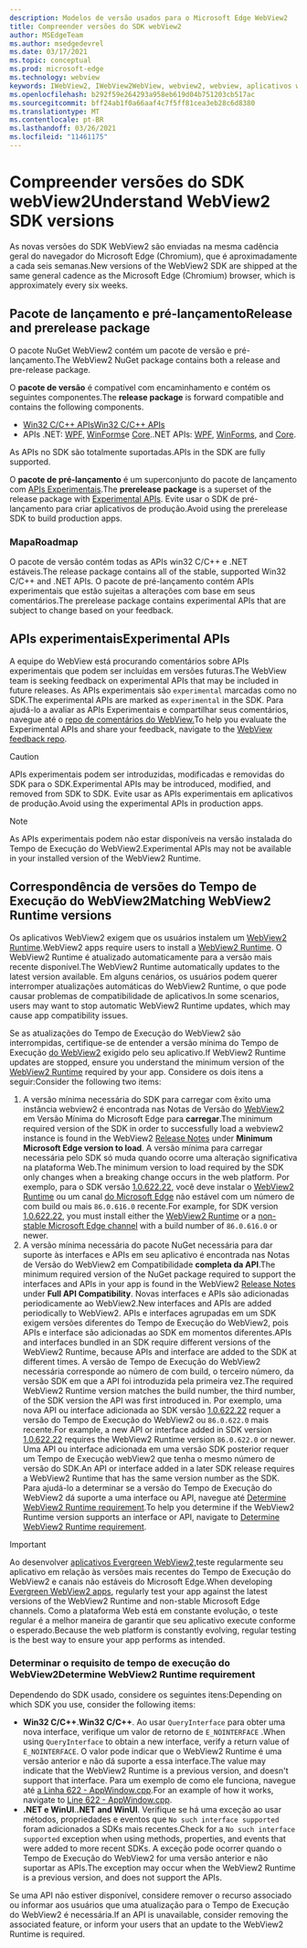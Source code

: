 ```yaml
---
description: Modelos de versão usados para o Microsoft Edge WebView2
title: Compreender versões do SDK webView2
author: MSEdgeTeam
ms.author: msedgedevrel
ms.date: 03/17/2021
ms.topic: conceptual
ms.prod: microsoft-edge
ms.technology: webview
keywords: IWebView2, IWebView2WebView, webview2, webview, aplicativos wpf, wpf, edge, ICoreWebView2, ICoreWebView2Host, controle de navegador, html de borda
ms.openlocfilehash: b292f59e264293a958eb619d04b751203cb517ac
ms.sourcegitcommit: bff24ab1f0a66aaf4c7f5ff81cea3eb28c6d8380
ms.translationtype: MT
ms.contentlocale: pt-BR
ms.lasthandoff: 03/26/2021
ms.locfileid: "11461175"
---
```

# <a name="understand-webview2-sdk-versions"></a><span data-ttu-id="be386-104">Compreender versões do SDK webView2</span><span class="sxs-lookup"><span data-stu-id="be386-104">Understand WebView2 SDK versions</span></span>  

<span data-ttu-id="be386-105">As novas versões do SDK WebView2 são enviadas na mesma cadência geral do navegador do Microsoft Edge \(Chromium\), que é aproximadamente a cada seis semanas.</span><span class="sxs-lookup"><span data-stu-id="be386-105">New versions of the WebView2 SDK are shipped at the same general cadence as the Microsoft Edge \(Chromium\) browser, which is approximately every six weeks.</span></span>  

## <a name="release-and-prerelease-package"></a><span data-ttu-id="be386-106">Pacote de lançamento e pré-lançamento</span><span class="sxs-lookup"><span data-stu-id="be386-106">Release and prerelease package</span></span>  

<span data-ttu-id="be386-107">O pacote NuGet WebView2 contém um pacote de versão e pré-lançamento.</span><span class="sxs-lookup"><span data-stu-id="be386-107">The WebView2 NuGet package contains both a release and pre-release package.</span></span>  

<span data-ttu-id="be386-108">O **pacote de versão** é compatível com encaminhamento e contém os seguintes componentes.</span><span class="sxs-lookup"><span data-stu-id="be386-108">The **release package** is forward compatible and contains the following components.</span></span>  

*   [<span data-ttu-id="be386-109">Win32 C/C++ APIs</span><span class="sxs-lookup"><span data-stu-id="be386-109">Win32 C/C++ APIs</span></span>][ReferenceWin32]
*   <span data-ttu-id="be386-110">APIs .NET:  [WPF,][DotnetMicrosoftWebWebview2WpfNamespace] [WinForms][DotnetMicrosoftWebWebview2WinformsNamespace]e [Core][DotnetMicrosoftWebWebview2CoreNamespace].</span><span class="sxs-lookup"><span data-stu-id="be386-110">.NET APIs:  [WPF][DotnetMicrosoftWebWebview2WpfNamespace], [WinForms][DotnetMicrosoftWebWebview2WinformsNamespace], and [Core][DotnetMicrosoftWebWebview2CoreNamespace].</span></span>  
    
<span data-ttu-id="be386-111">As APIs no SDK são totalmente suportadas.</span><span class="sxs-lookup"><span data-stu-id="be386-111">APIs in the SDK are fully supported.</span></span>  

<span data-ttu-id="be386-112">O **pacote de pré-lançamento** é um superconjunto do pacote de lançamento com [APIs Experimentais](#experimental-apis).</span><span class="sxs-lookup"><span data-stu-id="be386-112">The **prerelease package** is a superset of the release package with [Experimental APIs](#experimental-apis).</span></span>  <span data-ttu-id="be386-113">Evite usar o SDK de pré-lançamento para criar aplicativos de produção.</span><span class="sxs-lookup"><span data-stu-id="be386-113">Avoid using the prerelease SDK to build production apps.</span></span>  

### <a name="roadmap"></a><span data-ttu-id="be386-114">Mapa</span><span class="sxs-lookup"><span data-stu-id="be386-114">Roadmap</span></span>  

<span data-ttu-id="be386-115">O pacote de versão contém todas as APIs win32 C/C++ e .NET estáveis.</span><span class="sxs-lookup"><span data-stu-id="be386-115">The release package contains all of the stable, supported Win32 C/C++ and .NET APIs.</span></span>  <span data-ttu-id="be386-116">O pacote de pré-lançamento contém APIs experimentais que estão sujeitas a alterações com base em seus comentários.</span><span class="sxs-lookup"><span data-stu-id="be386-116">The prerelease package contains experimental APIs that are subject to change based on your feedback.</span></span>  

## <a name="experimental-apis"></a><span data-ttu-id="be386-117">APIs experimentais</span><span class="sxs-lookup"><span data-stu-id="be386-117">Experimental APIs</span></span>  

<span data-ttu-id="be386-118">A equipe do WebView está procurando comentários sobre APIs experimentais que podem ser incluídas em versões futuras.</span><span class="sxs-lookup"><span data-stu-id="be386-118">The WebView team is seeking feedback on experimental APIs that may be included in future releases.</span></span>  <span data-ttu-id="be386-119">As APIs experimentais são `experimental` marcadas como no SDK.</span><span class="sxs-lookup"><span data-stu-id="be386-119">The experimental APIs are marked as `experimental` in the SDK.</span></span>  <span data-ttu-id="be386-120">Para ajudá-lo a avaliar as APIs Experimentais e compartilhar seus comentários, navegue até o [repo de comentários do WebView.][GithubMicrosoftedgeWebviewfeedback]</span><span class="sxs-lookup"><span data-stu-id="be386-120">To help you evaluate the Experimental APIs and share your feedback, navigate to the [WebView feedback repo][GithubMicrosoftedgeWebviewfeedback].</span></span>  

> [!CAUTION]
> <span data-ttu-id="be386-121">APIs experimentais podem ser introduzidas, modificadas e removidas do SDK para o SDK.</span><span class="sxs-lookup"><span data-stu-id="be386-121">Experimental APIs may be introduced, modified, and removed from SDK to SDK.</span></span>  <span data-ttu-id="be386-122">Evite usar as APIs experimentais em aplicativos de produção.</span><span class="sxs-lookup"><span data-stu-id="be386-122">Avoid using the experimental APIs in production apps.</span></span>  

> [!NOTE]
> <span data-ttu-id="be386-123">As APIs experimentais podem não estar disponíveis na versão instalada do Tempo de Execução do WebView2.</span><span class="sxs-lookup"><span data-stu-id="be386-123">Experimental APIs may not be available in your installed version of the WebView2 Runtime.</span></span>  

## <a name="matching-webview2-runtime-versions"></a><span data-ttu-id="be386-124">Correspondência de versões do Tempo de Execução do WebView2</span><span class="sxs-lookup"><span data-stu-id="be386-124">Matching WebView2 Runtime versions</span></span>  
<span data-ttu-id="be386-125">Os aplicativos WebView2 exigem que os usuários instalem um [WebView2 Runtime][MicrosoftDeveloperEdgeWebview2].</span><span class="sxs-lookup"><span data-stu-id="be386-125">WebView2 apps require users to install a [WebView2 Runtime][MicrosoftDeveloperEdgeWebview2].</span></span>  <span data-ttu-id="be386-126">O WebView2 Runtime é atualizado automaticamente para a versão mais recente disponível.</span><span class="sxs-lookup"><span data-stu-id="be386-126">The WebView2 Runtime automatically updates to the latest version available.</span></span>  <span data-ttu-id="be386-127">Em alguns cenários, os usuários podem querer interromper atualizações automáticas do WebView2 Runtime, o que pode causar problemas de compatibilidade de aplicativos.</span><span class="sxs-lookup"><span data-stu-id="be386-127">In some scenarios, users may want to stop automatic WebView2 Runtime updates, which may cause app compatibility issues.</span></span>  

<span data-ttu-id="be386-128">Se as atualizações do Tempo de Execução do WebView2 são interrompidas, certifique-se de entender a versão mínima do Tempo de Execução [do WebView2][MicrosoftDeveloperEdgeWebview2] exigido pelo seu aplicativo.</span><span class="sxs-lookup"><span data-stu-id="be386-128">If WebView2 Runtime updates are stopped, ensure you understand the minimum version of the [WebView2 Runtime][MicrosoftDeveloperEdgeWebview2] required by your app.</span></span>  <span data-ttu-id="be386-129">Considere os dois itens a seguir:</span><span class="sxs-lookup"><span data-stu-id="be386-129">Consider the following two items:</span></span>  

1.  <span data-ttu-id="be386-130">A versão mínima necessária do SDK para carregar com êxito uma instância webview2 é encontrada nas Notas de Versão do [WebView2][Webview2Releasenotes] em Versão Mínima do Microsoft Edge para **carregar**.</span><span class="sxs-lookup"><span data-stu-id="be386-130">The minimum required version of the SDK in order to successfully load a webview2 instance is found in the WebView2 [Release Notes][Webview2Releasenotes] under **Minimum Microsoft Edge version to load**.</span></span>  <span data-ttu-id="be386-131">A versão mínima para carregar necessária pelo SDK só muda quando ocorre uma alteração significativa na plataforma Web.</span><span class="sxs-lookup"><span data-stu-id="be386-131">The minimum version to load required by the SDK only changes when a breaking change occurs in the web platform.</span></span>  <span data-ttu-id="be386-132">Por exemplo, para o SDK versão [1.0.622.22][Webview2Releasenotes1062222], você deve instalar o [WebView2 Runtime][MicrosoftDeveloperEdgeWebview2] ou um canal [do Microsoft Edge][MicrosoftedgeinsiderDownload] não estável com um número de com build ou mais `86.0.616.0` recente.</span><span class="sxs-lookup"><span data-stu-id="be386-132">For example, for SDK version [1.0.622.22][Webview2Releasenotes1062222], you must install either the [WebView2 Runtime][MicrosoftDeveloperEdgeWebview2] or a [non-stable Microsoft Edge channel][MicrosoftedgeinsiderDownload] with a build number of `86.0.616.0` or newer.</span></span>   
1.  <span data-ttu-id="be386-133">A versão mínima necessária do pacote NuGet necessária para dar suporte às interfaces e [][Webview2Releasenotes] APIs em seu aplicativo é encontrada nas Notas de Versão do WebView2 em Compatibilidade **completa da API**.</span><span class="sxs-lookup"><span data-stu-id="be386-133">The minimum required version of the NuGet package required to support the interfaces and APIs in your app is found in the WebView2 [Release Notes][Webview2Releasenotes] under **Full API Compatibility**.</span></span>  <span data-ttu-id="be386-134">Novas interfaces e APIs são adicionadas periodicamente ao WebView2.</span><span class="sxs-lookup"><span data-stu-id="be386-134">New interfaces and APIs are added periodically to WebView2.</span></span>  <span data-ttu-id="be386-135">APIs e interfaces agrupadas em um SDK exigem versões diferentes do Tempo de Execução do WebView2, pois APIs e interface são adicionadas ao SDK em momentos diferentes.</span><span class="sxs-lookup"><span data-stu-id="be386-135">APIs and interfaces bundled in an SDK require different versions of the WebView2 Runtime, because APIs and interface are added to the SDK at different times.</span></span>  <span data-ttu-id="be386-136">A versão de Tempo de Execução do WebView2 necessária corresponde ao número de com build, o terceiro número, da versão SDK em que a API foi introduzida pela primeira vez.</span><span class="sxs-lookup"><span data-stu-id="be386-136">The required WebView2 Runtime version matches the build number, the third number, of the SDK version the API was first introduced in.</span></span>  <span data-ttu-id="be386-137">Por exemplo, uma nova API ou interface adicionada ao SDK versão [1.0.622.22][Webview2Releasenotes1062222] requer a versão do Tempo de Execução do WebView2 ou `86.0.622.0` mais recente.</span><span class="sxs-lookup"><span data-stu-id="be386-137">For example, a new API or interface added in SDK version [1.0.622.22][Webview2Releasenotes1062222] requires the WebView2 Runtime version `86.0.622.0` or newer.</span></span>  <span data-ttu-id="be386-138">Uma API ou interface adicionada em uma versão SDK posterior requer um Tempo de Execução webView2 que tenha o mesmo número de versão do SDK.</span><span class="sxs-lookup"><span data-stu-id="be386-138">An API or interface added in a later SDK release requires a WebView2 Runtime that has the same version number as the SDK.</span></span>  <span data-ttu-id="be386-139">Para ajudá-lo a determinar se a versão do Tempo de Execução do WebView2 dá suporte a uma interface ou API, navegue até [Determine WebView2 Runtime requirement](#determine-webview2-runtime-requirement).</span><span class="sxs-lookup"><span data-stu-id="be386-139">To help you determine if the WebView2 Runtime version supports an interface or API, navigate to [Determine WebView2 Runtime requirement](#determine-webview2-runtime-requirement).</span></span>  
    
> [!IMPORTANT]
> <span data-ttu-id="be386-140">Ao desenvolver [aplicativos Evergreen WebView2,][Webview2ConceptsDistributionEvergreenDistributionMode]teste regularmente seu aplicativo em relação às versões mais recentes do Tempo de Execução do WebView2 e canais não estáveis do Microsoft Edge.</span><span class="sxs-lookup"><span data-stu-id="be386-140">When developing [Evergreen WebView2 apps][Webview2ConceptsDistributionEvergreenDistributionMode], regularly test your app against the latest versions of the WebView2 Runtime and non-stable Microsoft Edge channels.</span></span>  <span data-ttu-id="be386-141">Como a plataforma Web está em constante evolução, o teste regular é a melhor maneira de garantir que seu aplicativo execute conforme o esperado.</span><span class="sxs-lookup"><span data-stu-id="be386-141">Because the web platform is constantly evolving, regular testing is the best way to ensure your app performs as intended.</span></span>  

### <a name="determine-webview2-runtime-requirement"></a><span data-ttu-id="be386-142">Determinar o requisito de tempo de execução do WebView2</span><span class="sxs-lookup"><span data-stu-id="be386-142">Determine WebView2 Runtime requirement</span></span>  

<span data-ttu-id="be386-143">Dependendo do SDK usado, considere os seguintes itens:</span><span class="sxs-lookup"><span data-stu-id="be386-143">Depending on which SDK you use, consider the following items:</span></span>  

*   <span data-ttu-id="be386-144">**Win32 C/C++**.</span><span class="sxs-lookup"><span data-stu-id="be386-144">**Win32 C/C++**.</span></span>  <span data-ttu-id="be386-145">Ao usar `QueryInterface` para obter uma nova interface, verifique um valor de retorno de `E_NOINTERFACE` .</span><span class="sxs-lookup"><span data-stu-id="be386-145">When using `QueryInterface` to obtain a new interface, verify a return value of `E_NOINTERFACE`.</span></span>  <span data-ttu-id="be386-146">O valor pode indicar que o WebView2 Runtime é uma versão anterior e não dá suporte a essa interface.</span><span class="sxs-lookup"><span data-stu-id="be386-146">The value may indicate that the WebView2 Runtime is a previous version, and doesn't support that interface.</span></span>  <span data-ttu-id="be386-147">Para um exemplo de como ele funciona, navegue até [a Linha 622 - AppWindow.cpp][GithubMicrosoftedgeWebview2samplesSampleappsWebview2apisampleAppwindowCppL622].</span><span class="sxs-lookup"><span data-stu-id="be386-147">For an example of how it works, navigate to [Line 622 - AppWindow.cpp][GithubMicrosoftedgeWebview2samplesSampleappsWebview2apisampleAppwindowCppL622].</span></span>  
*   <span data-ttu-id="be386-148">**.NET e WinUI**.</span><span class="sxs-lookup"><span data-stu-id="be386-148">**.NET and WinUI**.</span></span>  <span data-ttu-id="be386-149">Verifique se há uma exceção ao usar métodos, propriedades e eventos que `No such interface supported` foram adicionados a SDKs mais recentes.</span><span class="sxs-lookup"><span data-stu-id="be386-149">Check for a `No such interface supported` exception when using methods, properties, and events that were added to more recent SDKs.</span></span>  <span data-ttu-id="be386-150">A exceção pode ocorrer quando o Tempo de Execução do WebView2 for uma versão anterior e não suportar as APIs.</span><span class="sxs-lookup"><span data-stu-id="be386-150">The exception may occur when the WebView2 Runtime is a previous version, and does not support the APIs.</span></span>  
    
<span data-ttu-id="be386-151">Se uma API não estiver disponível, considere remover o recurso associado ou informar aos usuários que uma atualização para o Tempo de Execução do WebView2 é necessária.</span><span class="sxs-lookup"><span data-stu-id="be386-151">If an API is unavailable, consider removing the associated feature, or inform your users that an update to the WebView2 Runtime is required.</span></span>  

<!--
## Versioning  

After you have used a particular version of the SDK to build your app, your app may end up running with an older or newer version of installed browser binaries.  Until version 1.0.0.0 of WebView2 there may be breaking changes during updates that prevent your SDK from working with different versions of installed browser binaries.  After version 1.0.0.0, different versions of the SDK may work with different versions of the installed browser by using the following best practices.  

1.  To account for breaking changes to the API be sure to check for failure when requesting the DLL export `CreateCoreWebView2Environment` and when running `QueryInterface` on any `CoreWebView2` object.  A return value of `E_NOINTERFACE` indicates that the SDK is not compatible with the Microsoft Edge browser binaries.  
1.  Checking for failure from `QueryInterface` also accounts for cases where the SDK is newer than the version of the Microsoft Edge browser and your app attempts to use an interface of which the Microsoft Edge browser is unaware.  
1.  When an interface is unavailable, you may consider disabling the associated feature if possible, or otherwise informing your users to update their browsers.  
    -->  

<!--links -->  

[Webview2ConceptsDistributionEvergreenDistributionMode]: ./distribution.md#evergreen-distribution-mode "Modo de distribuição evergreen - Distribuição de aplicativos usando webView2 | Microsoft Docs"  
[Webview2Releasenotes]: ../releasenotes.md "Notas de versão do SDK WebView2 | Microsoft Docs"  
[Webview2Releasenotes1062222]: ../releasenotes.md#1062222 "1.0.622.22 - Notas de versão para | Microsoft Docs"   

[DeployedgeChannels]: /deployedge/microsoft-edge-channels "Visão geral dos canais do Microsoft Edge | Microsoft Docs"  

[DotnetMicrosoftWebWebview2CoreNamespace]: /dotnet/api/microsoft.web.webview2.core "Namespace Microsoft.Web.WebView2.Core | Microsoft Docs"  
[DotnetMicrosoftWebWebview2WpfNamespace]: /dotnet/api/microsoft.web.webview2.wpf "Namespace Microsoft.Web.WebView2.Wpf | Microsoft Docs"  
[DotnetMicrosoftWebWebview2WinformsNamespace]: /dotnet/api/microsoft.web.webview2.winforms "Namespace Microsoft.Web.WebView2.WinForms | Microsoft Docs"  
[ReferenceWin32]: /microsoft-edge/webview2/reference/win32 "WebView2 Win32 C++ Reference | Microsoft Docs"  

[MicrosoftDeveloperEdgeWebview2]: https://developer.microsoft.com/microsoft-edge/webview2/ "Microsoft Edge WebView2 | Desenvolvedor da Microsoft"  

[GithubMicrosoftedgeWebviewfeedback]: https://github.com/MicrosoftEdge/WebViewFeedback "Comentários do WebView - MicrosoftEdge/WebViewFeedback | GitHub"  
[GithubMicrosoftedgeWebview2samplesSampleappsWebview2apisampleAppwindowCppL622]: https://github.com/MicrosoftEdge/WebView2Samples/blob/8ec7de9d3e80a942bc7025cffad98eee75e11e64/SampleApps/WebView2APISample/AppWindow.cpp#L622 "Linha 622 - AppWindow.cpp - MicrosoftEdge/WebView2Samples | GitHub"  

[MicrosoftedgeinsiderDownload]: https://www.microsoftedgeinsider.com/download "Baixar o Microsoft Edge Insider Channels"  

